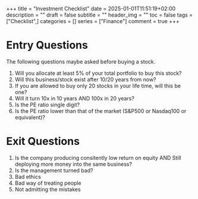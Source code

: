 +++
title = "Investment Checklist"
date = 2025-01-01T11:51:19+02:00
description = ""
draft = false
subtitle = ""
header_img = ""
toc = false
tags = ["Checklist",]
categories = []
series = ["Finance"]
comment = true
+++

# Entry Questions
The following questions maybe asked before buying a stock.

1. Will you allocate at least 5% of your total portfolio to buy this stock?
2. Will this business/stock exist after 10/20 years from now? 
3. If you are allowed to buy only 20 stocks in your life time, will this be one?
4. Will it turn 10x in 10 years AND 100x in 20 years?
5. Is the PE ratio single digit?
6. Is the PE ratio lower than that of the market (S&P500 or Nasdaq100 or equivalent)?

# Exit Questions
1. Is the company producing consitently low return on equity AND Still deploying more money into the same business?
2. Is the management turned bad?
  1. Bad ethics
  2. Bad way of treating people
  3. Not admitting the mistakes

